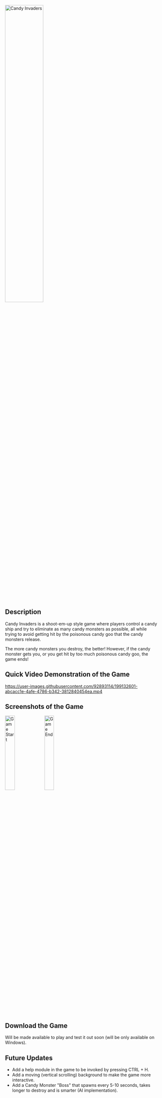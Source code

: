 <img width="50%" alt="Candy Invaders" src="https://user-images.githubusercontent.com/92893114/199105615-a46391aa-00a6-41c1-b6a7-be20d9944399.png">

## Description
Candy Invaders is a shoot-em-up style game where players control a candy ship and try to eliminate as many candy monsters as possible, 
all while trying to avoid getting hit by the poisonous candy goo that the candy monsters release. 

The more candy monsters you destroy, the better! However, if the candy monster gets you, or you get hit by too much poisonous candy goo, the game ends!

## Quick Video Demonstration of the Game
https://user-images.githubusercontent.com/92893114/199132601-abcacc1e-4afe-4786-b342-3812840454ea.mp4

## Screenshots of the Game
<img width="25%" alt="Game Start" src="https://user-images.githubusercontent.com/92893114/199106306-63432173-d3b1-4407-bdda-3d3bfdf40887.png"> <img width="25%" alt="Game End" src="https://user-images.githubusercontent.com/92893114/199106447-53105665-05e8-441a-9c79-f4860429f601.png">

## Download the Game
Will be made available to play and test it out soon (will be only available on Windows).

## Future Updates
- Add a help module in the game to be invoked by pressing CTRL + H.
- Add a moving (vertical scrolling) background to make the game more interactive.
- Add a Candy Monster "Boss" that spawns every 5-10 seconds, takes longer to destroy and is smarter (AI implementation).
